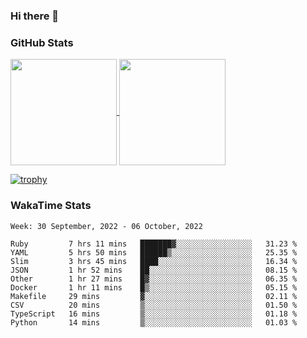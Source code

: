 ### Hi there 👋

### GitHub Stats

<a href="https://github.com/anuraghazra/github-readme-stats">
  <img align="center" height="170px" src="https://github-readme-stats.vercel.app/api/top-langs/?username=tksfjt1024&layout=compact&count_private=true&show_icons=true&show_icons=true&theme=graywhite" />
</a>
<a href="https://github.com/anuraghazra/github-readme-stats">
  <img align="center" height="170px" src="https://github-readme-stats.vercel.app/api?username=tksfjt1024&count_private=true&show_icons=true&show_icons=true&theme=graywhite" />
</a>

[![trophy](https://github-profile-trophy.vercel.app/?username=tksfjt1024)](https://github.com/ryo-ma/github-profile-trophy)

### WakaTime Stats

<!--START_SECTION:waka-->
```text
Week: 30 September, 2022 - 06 October, 2022

Ruby         7 hrs 11 mins   ███████▓░░░░░░░░░░░░░░░░░   31.23 % 
YAML         5 hrs 50 mins   ██████▒░░░░░░░░░░░░░░░░░░   25.35 % 
Slim         3 hrs 45 mins   ████░░░░░░░░░░░░░░░░░░░░░   16.34 % 
JSON         1 hr 52 mins    ██░░░░░░░░░░░░░░░░░░░░░░░   08.15 % 
Other        1 hr 27 mins    █▓░░░░░░░░░░░░░░░░░░░░░░░   06.35 % 
Docker       1 hr 11 mins    █▒░░░░░░░░░░░░░░░░░░░░░░░   05.15 % 
Makefile     29 mins         ▓░░░░░░░░░░░░░░░░░░░░░░░░   02.11 % 
CSV          20 mins         ▒░░░░░░░░░░░░░░░░░░░░░░░░   01.50 % 
TypeScript   16 mins         ▒░░░░░░░░░░░░░░░░░░░░░░░░   01.18 % 
Python       14 mins         ▒░░░░░░░░░░░░░░░░░░░░░░░░   01.03 % 
```
<!--END_SECTION:waka-->

